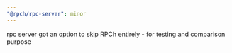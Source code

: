 ```yaml
---
"@rpch/rpc-server": minor
---
```


rpc server got an option to skip RPCh entirely - for testing and comparison purpose
